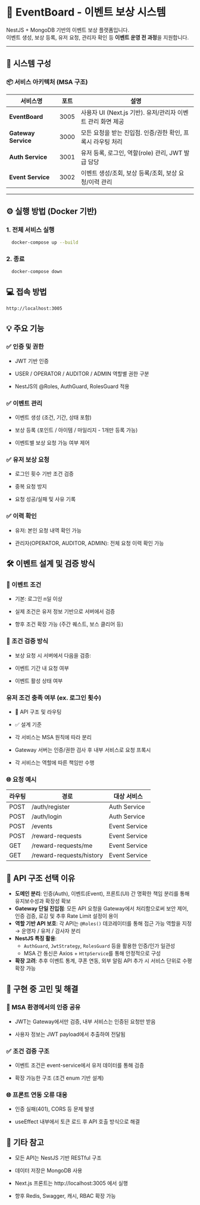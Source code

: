 # 📘 EventBoard - 이벤트 보상 시스템

NestJS + MongoDB 기반의 이벤트 보상 플랫폼입니다.  
이벤트 생성, 보상 등록, 유저 요청, 관리자 확인 등 **이벤트 운영 전 과정**을 지원합니다.

---

## 🧩 시스템 구성

### 📦 서비스 아키텍처 (MSA 구조)


| 서비스명                 | 포트   | 설명                                                            |
|----------------------|------|---------------------------------------------------------------|
| **EventBoard**       | 3005 | 사용자 UI (Next.js 기반). 유저/관리자 이벤트 관리 화면 제공                      |
| **Gateway Service**  | 3000 | 모든 요청을 받는 진입점. 인증/권한 확인, 프록시 라우팅 처리                           |
| **Auth Service**     | 3001 | 유저 등록, 로그인, 역할(role) 관리, JWT 발급 담당                            |
| **Event Service**    | 3002 | 이벤트 생성/조회, 보상 등록/조회, 보상 요청/이력 관리                              |


---

## ⚙️ 실행 방법 (Docker 기반)

### 1.  전체 서비스 실행
```bash
  docker-compose up --build
```

### 2.  종료
```bash
  docker-compose down
```

## 💻 접속 방법 
```
http://localhost:3005
```

## 💡 주요 기능
### ✅ 인증 및 권한
- JWT 기반 인증

- USER / OPERATOR / AUDITOR / ADMIN 역할별 권한 구분

- NestJS의 @Roles, AuthGuard, RolesGuard 적용

### ✅ 이벤트 관리
- 이벤트 생성 (조건, 기간, 상태 포함)

- 보상 등록 (포인트 / 아이템 / 마일리지 - 1개만 등록 가능)

- 이벤트별 보상 요청 가능 여부 제어

### ✅ 유저 보상 요청
- 로그인 횟수 기반 조건 검증

- 중복 요청 방지

- 요청 성공/실패 및 사유 기록

### ✅ 이력 확인
- 유저: 본인 요청 내역 확인 가능

- 관리자(OPERATOR, AUDITOR, ADMIN): 전체 요청 이력 확인 가능

## 🛠️ 이벤트 설계 및 검증 방식
### 🎯 이벤트 조건
- 기본: 로그인 n일 이상

- 실제 조건은 유저 정보 기반으로 서버에서 검증

- 향후 조건 확장 가능 (주간 퀘스트, 보스 클리어 등)

### 🧪 조건 검증 방식
- 보상 요청 시 서버에서 다음을 검증:

- 이벤트 기간 내 요청 여부

- 이벤트 활성 상태 여부

### 유저 조건 충족 여부 (ex. 로그인 횟수)

- 🧱 API 구조 및 라우팅
- ✅ 설계 기준
- 각 서비스는 MSA 원칙에 따라 분리

- Gateway 서버는 인증/권한 검사 후 내부 서비스로 요청 프록시

- 각 서비스는 역할에 따른 책임만 수행

### 🌐 요청 예시

| 라우팅   | 경로                      | 대상 서비스               |
|---------|--------------------------|-------------------------|
| POST    | /auth/register           | Auth Service            |
| POST    | /auth/login              | Auth Service            |
| POST    | /events                  | Event Service           |
| POST    | /reward-requests         | Event Service           |
| GET     | /reward-requests/me      | Event Service           |
| GET     | /reward-requests/history | Event Service           |


## 🧭 API 구조 선택 이유

- **도메인 분리**: 인증(Auth), 이벤트(Event), 프론트(UI) 간 명확한 책임 분리를 통해 유지보수성과 확장성 확보
- **Gateway 단일 진입점**: 모든 API 요청을 Gateway에서 처리함으로써 보안 제어, 인증 검증, 로깅 및 추후 Rate Limit 설정이 용이
- **역할 기반 API 보호**: 각 API는 `@Roles()` 데코레이터를 통해 접근 가능 역할을 지정 → 운영자 / 유저 / 감사자 분리
- **NestJS 특징 활용**:
    - `AuthGuard`, `JwtStrategy`, `RolesGuard` 등을 활용한 인증/인가 일관성
    - MSA 간 통신은 Axios + `HttpService`를 통해 안정적으로 구성
- **확장 고려**: 추후 이벤트 통계, 쿠폰 연동, 외부 알림 API 추가 시 서비스 단위로 수평 확장 가능


## 🤔 구현 중 고민 및 해결
###  🔐 MSA 환경에서의 인증 공유
- JWT는 Gateway에서만 검증, 내부 서비스는 인증된 요청만 받음

- 사용자 정보는 JWT payload에서 추출하여 전달됨

###  ✅ 조건 검증 구조
- 이벤트 조건은 event-service에서 유저 데이터를 통해 검증

- 확장 가능한 구조 (조건 enum 기반 설계)

###  🌐 프론트 연동 오류 대응
-  인증 실패(401), CORS 등 문제 발생

- useEffect 내부에서 토큰 로드 후 API 호출 방식으로 해결

##  🧩 기타 참고
-  모든 API는 NestJS 기반 RESTful 구조

-  데이터 저장은 MongoDB 사용

-  Next.js 프론트는 http://localhost:3005 에서 실행

-  향후 Redis, Swagger, 캐시, RBAC 확장 가능